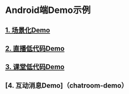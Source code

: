 # Android端Demo示例



## [1. 场景化Demo](scene-demo)

## [2. 直播低代码Demo](liveroom-demo)

## [3. 课堂低代码Demo](classroom-demo)

## [4. 互动消息Demo]（chatroom-demo）
